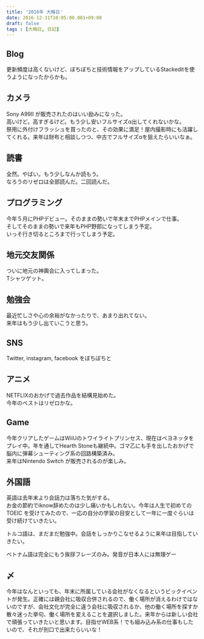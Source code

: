 ```yaml
---
title: '2016年 大晦日'
date: 2016-12-31T10:05:00.001+09:00
draft: false
tags : [大晦日, 日記]
---
```


Blog
----

更新頻度は高くないけど、ぼちぼちと技術情報をアップしているStackeditを使うようになったからかも。

カメラ
---

Sony A99II が販売されたのはいい励みになった。  
高いけど。高すぎるけど。もう少し安いフルサイズα出してくれないかな。  
祭用に外付けフラッシュを買ったのと、その効果に満足！屋内撮影時にも活躍してくれる。来年は財布と相談しつつ、中古でフルサイズαを狙えたらいいなぁ。

読書
--

全然。やばい。もう少しなんか読もう。  
なろうのリゼロは全部読んだ。二回読んだ。

プログラミング
-------

今年５月にPHPデビュー。そのままの勢いで年末までPHPメインで仕事。  
そしてそのままの勢いで来年もPHP野郎になってしまう予定。  
いっそ行き切るところまで行ってしまう予定。

地元交友関係
------

ついに地元の神輿会に入ってしまった。  
Tシャツゲット。

勉強会
---

最近忙しさや心の余裕がなかったりで、あまり出れてない。  
来年はもう少し出ていこうと思う。

SNS
---

Twitter, instagram, facebook をぼちぼちと

アニメ
---

NETFLIXのおかげで過去作品を結構見始めた。  
今年のベストはリゼロかな。

Game
----

今年クリアしたゲームはWiiUのトワイライトプリンセス、現在はベヨネッタをプレイ中。年を通してHearth Stoneも継続中。ゴマ乙にも手を出したおかげで脳内に弾幕シューティング系の回路構築済み。  
来年はNintendo Switch が販売されるのが楽しみ。

外国語
---

英語は去年末より会話力は落ちた気がする。  
お金の節約でiknow辞めたのは少し痛いかもしれない。今年は人生で初めてのTOEIC を受けてみたので、一応の自分の学習の目安として一年に一度ぐらいは受け続けていきたい。

トルコ語は、まだまだ勉強中。会話をしっかりこなせるように来年は目指していきたい。

ベトナム語は完全にもう挨拶フレーズのみ。発音が日本人には無理ゲー

〆
-

今年はなんといっても、年末に所属している会社がなくなるというビックイベントが発生。正確には親会社に吸収合併されるので、働く場所が消えるわけではないのですが、会社文化が完全に違う会社に吸収されるか、他の働く場所を探すか散々迷った挙句、働く場所を変えることを選択しました。来年からは新しい会社で頑張っていきたいと思います。目指せWEB系！でも組み込み系の仕事もしたいので、それが別口で出来たらいいな！